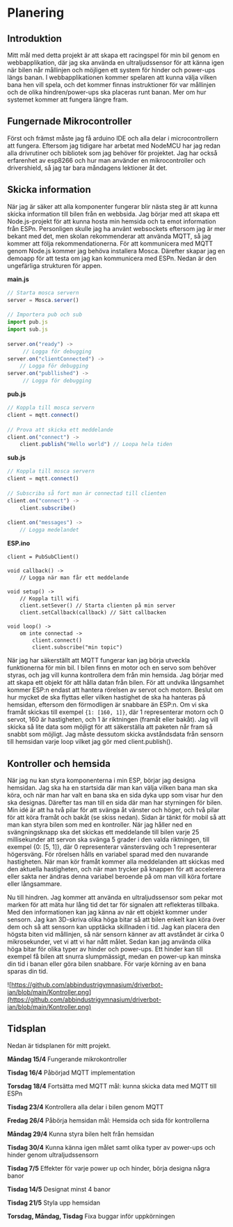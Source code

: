 # Planering 


## Introduktion
Mitt mål med detta projekt är att skapa ett racingspel för min bil genom en webbapplikation, där jag ska använda en ultraljudssensor för att känna igen när bilen når mållinjen och möjligen ett system för hinder och power-ups längs banan. I webbapplikationen kommer spelaren att kunna välja vilken bana hen vill spela, och det kommer finnas instruktioner för var mållinjen och de olika hindren/power-ups ska placeras runt banan. Mer om hur systemet kommer att fungera längre fram.

## Fungernade Mikrocontroller 

Först och främst måste jag få arduino IDE och alla delar i microcontrollern att fungera. Eftersom jag tidigare har arbetat med NodeMCU har jag redan alla drivrutiner och bibliotek som jag behöver för projektet. Jag har också erfarenhet av esp8266 och hur man använder en mikrocontroller och drivershield, så jag tar bara måndagens lektioner åt det.

## Skicka information
När jag är säker att alla komponenter fungerar blir nästa steg är att kunna skicka information till bilen från en webbsida. Jag börjar med att skapa ett Node.js-projekt för att kunna hosta min hemsida och ta emot information från ESPn. Personligen skulle jag ha använt websockets eftersom jag är mer bekant med det, men skolan rekommenderar att använda MQTT, så jag kommer att följa rekommendationerna. För att kommunicera med MQTT genom Node.js kommer jag behöva installera Mosca. Därefter skapar jag en demoapp för att testa om jag kan kommunicera med ESPn. Nedan är den ungefärliga strukturen för appen.


**main.js**

```js
// Starta mosca servern
server = Mosca.server()

// Importera pub och sub
import pub.js
import sub.js

server.on("ready") -> 
	 // Logga för debugging
server.on("clientConnected") -> 
	// Logga för debugging
server.on("publlished") -> 
	 // Logga för debugging
```
**pub.js**
```js
// Koppla till mosca servern
client = mqtt.connect()

// Prova att skicka ett meddelande
client.on("connect") -> 
	client.publish("Hello world") // Loopa hela tiden
```
**sub.js**
```js
// Koppla till mosca servern
client = mqtt.connect()

// Subscriba så fort man är connectad till clienten
client.on("connect") -> 
	client.subscribe() 

client.on("messages") -> 
	// Logga medelandet
```

**ESP.ino**
```arduino
client = PubSubClient()

void callback() -> 
	// Logga när man får ett meddelande

void setup() ->
	// Koppla till wifi
	client.setSever() // Starta clienten på min server
	client.setCallback(callback) // Sätt callbacken

void loop() ->
	om inte connectad ->
		client.connect()
		client.subscribe("min topic")
```

När jag har säkerställt att MQTT fungerar kan jag börja utveckla funktionerna för min bil. I bilen finns en motor och en servo som behöver styras, och jag vill kunna kontrollera dem från min hemsida. Jag börjar med att skapa ett objekt för att hålla datan från bilen. För att undvika långsamhet kommer ESP:n endast att hantera rörelsen av servot och motorn. Beslut om hur mycket de ska flyttas eller vilken hastighet de ska ha hanteras på hemsidan, eftersom den förmodligen är snabbare än ESP:n. Om vi ska framåt skickas till exempel `{1: [160, 1]}`, där 1 representerar motorn och 0 servot, 160 är hastigheten, och 1 är riktningen (framåt eller bakåt). Jag vill skicka så lite data som möjligt för att säkerställa att paketen når fram så snabbt som möjligt. Jag måste dessutom skicka avståndsdata från sensorn till hemsidan varje loop vilket jag gör med client.publish(). 

## Kontroller och hemsida

När jag nu kan styra komponenterna i min ESP, börjar jag designa hemsidan. Jag ska ha en startsida där man kan välja vilken bana man ska köra, och när man har valt en bana ska en sida dyka upp som visar hur den ska designas. Därefter tas man till en sida där man har styrningen för bilen. Min idé är att ha två pilar för att svänga åt vänster och höger, och två pilar för att köra framåt och bakåt (se skiss nedan). Sidan är tänkt för mobil så att man kan styra bilen som med en kontroller. När jag håller ned en svängningsknapp ska det skickas ett meddelande till bilen varje 25 millisekunder att servon ska svänga 5 grader i den valda riktningen, till exempel {0: [5, 1]}, där 0 representerar vänstersväng och 1 representerar högersväng. För rörelsen hålls en variabel sparad med den nuvarande hastigheten. När man kör framåt kommer alla meddelanden att skickas med den aktuella hastigheten, och när man trycker på knappen för att accelerera eller sakta ner ändras denna variabel beroende på om man vill köra fortare eller långsammare.

Nu till hindren. Jag kommer att använda en ultraljudssensor som pekar mot marken för att mäta hur lång tid det tar för signalen att reflekteras tillbaka. Med den informationen kan jag känna av när ett objekt kommer under sensorn. Jag kan 3D-skriva olika höga bitar så att bilen enkelt kan köra över dem och så att sensorn kan upptäcka skillnaden i tid. Jag kan placera den högsta biten vid mållinjen, så när sensorn känner av att avståndet är cirka 0 mikrosekunder, vet vi att vi har nått målet. Sedan kan jag använda olika höga bitar för olika typer av hinder och power-ups. Ett hinder kan till exempel få bilen att snurra slumpmässigt, medan en power-up kan minska din tid i banan eller göra bilen snabbare. För varje körning av en bana sparas din tid.

![https://github.com/abbindustrigymnasium/driverbot-ian/blob/main/Kontroller.png](https://github.com/abbindustrigymnasium/driverbot-ian/blob/main/Kontroller.png)

## Tidsplan

Nedan är tidsplanen för mitt projekt.

**Måndag 15/4**
Fungerande mikrokontroller

**Tisdag 16/4**
Påbörjad MQTT implementation

**Torsdag 18/4**
Fortsätta med MQTT
mål: kunna skicka data med MQTT till ESPn

**Tisdag 23/4**
Kontrollera alla delar i bilen genom MQTT

**Fredag 26/4**
Påbörja hemsidan
mål: Hemsida och sida för kontrollerna

**Måndag 29/4**
Kunna styra bilen helt från hemsidan

**Tisdag 30/4**
Kunna känna igen målet samt olika typer av power-ups och hinder genom ultraljudssensorn

**Tisdag 7/5**
Effekter för varje power up och hinder, börja designa några banor

**Tisdag 14/5**
Designat minst 4 banor

**Tisdag 21/5**
Styla upp hemsidan

**Torsdag, Måndag, Tisdag**
Fixa buggar inför uppkörningen

